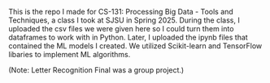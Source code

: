 This is the repo I made for CS-131: Processing Big Data - Tools and Techniques, a class I took at SJSU in Spring 2025. 
During the class, I uploaded the csv files we were given here so I could turn them into dataframes to work with in Python.
Later, I uploaded the ipynb files that contained the ML models I created. We utilized Scikit-learn and TensorFlow libaries to implement ML algorithms.

(Note: Letter Recognition Final was a group project.)
